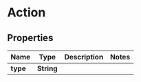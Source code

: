 

# Action

## Properties

Name | Type | Description | Notes
------------ | ------------- | ------------- | -------------
**type** | **String** |  | 



